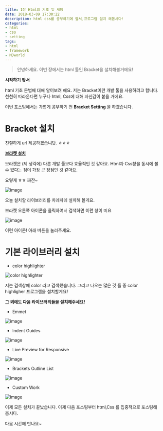 ```yaml
---
title: 1장 Html의 기초 및 세팅 
date: 2018-03-09 17:30:22
description: html css를 공부하기에 앞서,프로그램 설치 해봅시다!
categories:
- html
- css
- setting
tags:
- html
- framework
- MJworld
---
```


> 안녕하세요. 이번 장에서는 html 툴인 Bracket을 설치해볼거에요!

<!-- more -->


**시작하기 앞서**



html 기초 문법에 대해 알어보려 해요.
저는 Bracket이란 개발 툴을 사용하려고 합니다.
천천히 따라온다면 누구나 html, Css에 대해 자신감이 붙을 거에요.

이번 포스팅에서는 가볍게 공부하기 전 **Bracket Setting** 을 하겠습니다.



# Bracket 설치

친절하게 url 제공하겠습니닷. ㅎㅎㅎ


__[브라켓 설치](http://brackets.io/)__

브라켓은 (제 생각에) 다른 개발 툴보다 효율적인 것 같아요.
Html과 Css창을 동시에 볼 수 있다는 점이 가장 큰 장점인 것 같아요.

요렇게 ㅎㅎ 짜잔~ 

![image](https://user-images.githubusercontent.com/20442104/37504347-137c618a-2921-11e8-9cd3-c91bac6e03c3.png)


오늘 설치할 라이브러리를 차례차례 설치해 볼게요.

브라켓 오른쪽 아이콘을 클릭하여서 검색하면 이런 창이 떠요

![image](https://user-images.githubusercontent.com/20442104/37504570-93538ac2-2922-11e8-878e-cdd84884040e.png)

이런 아이콘! 아래 버튼을 눌러주세요.


# 기본 라이브러리  설치

- color highlighter

![color highlighter](https://user-images.githubusercontent.com/20442104/37499422-f8eb4b16-2906-11e8-8512-1358c0895a18.png)


저는 검색창에 color 라고 검색했습니다.
 그리고 나오는 많은 것 들 중 color highligher 프로그램을 설치할게요!



**그 외에도 다음 라이브러리들을 설치해주세요!**

- Emmet

![image](https://user-images.githubusercontent.com/20442104/37499533-93967226-2907-11e8-911d-fbb4b3481980.png)

- Indent Guides

![image](https://user-images.githubusercontent.com/20442104/37499610-fdc290ee-2907-11e8-8a62-fa7dc98fca3e.png)

- Live Preview for Responsive

![image](https://user-images.githubusercontent.com/20442104/37499842-5a6dfed6-2909-11e8-8a05-c2e9cfc70595.png)

- Brackets Outline List

![image](https://user-images.githubusercontent.com/20442104/37499681-5fe82e1e-2908-11e8-8bfa-176c6748a072.png)

- Custom Work

![image](https://user-images.githubusercontent.com/20442104/37499735-b1324bce-2908-11e8-818a-af0809475091.png)


이제 모든 설치가 끝났습니다. 이제 다음 포스팅부터 html,Css 를 집중적으로 포스팅해봅시다.

다음 시간에 만나요~ 


